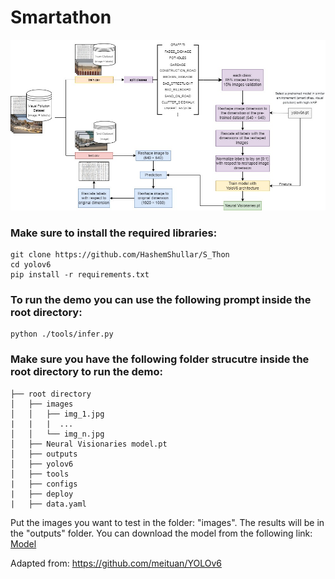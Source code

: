 # Smartathon

<p align="center">
<img src="ProjectFlow.jpeg">
</p>


### Make sure to install the required libraries:

```shell
git clone https://github.com/HashemShullar/S_Thon
cd yolov6
pip install -r requirements.txt
```

### To run the demo you can use the following prompt inside the root directory:


```shell
python ./tools/infer.py
```

### Make sure you have the following folder strucutre inside the root directory to run the demo: 
```
├── root directory
│   ├── images
│   │   ├── img_1.jpg
|   |   |  ...
│   │   └── img_n.jpg
│   ├── Neural Visionaries model.pt
│   ├── outputs
│   ├── yolov6
│   ├── tools
|   ├── configs
|   ├── deploy
|   ├── data.yaml
```
Put the images you want to test in the folder: "images". The results will be in the "outputs" folder. You can download the model from the following link: [Model](https://drive.google.com/file/d/1FPg73nBUMC7OD1DESZQr3fYX536iQorL/view?usp=sharing)   

Adapted from: https://github.com/meituan/YOLOv6
